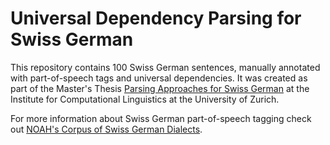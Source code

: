 # Universal Dependency Parsing for Swiss German

This repository contains 100 Swiss German sentences, manually annotated with part-of-speech tags and universal dependencies. It was created as part of the Master's Thesis [Parsing Approaches for Swiss German](http://www.cl.uzh.ch/dam/jcr:cdad4255-ddd4-4071-a706-491e75085339/aepli_noemi_1990.pdf) at the Institute for Computational Linguistics at the University of Zurich.

For more information about Swiss German part-of-speech tagging check out [NOAH's Corpus of Swiss German Dialects](https://github.com/noe-eva/NOAH-Corpus).